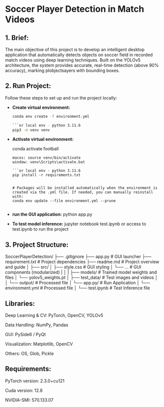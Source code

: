 # Soccer Player Detection in Match Videos

## 1. Brief:

The main objective of this project is to develop an intelligent desktop application that automatically detects objects on soccer field in recorded match videos using deep learning techniques. Built on the YOLOv5 architecture, the system provides accurate, real-time detection (above 90% accuracy), marking plobjectsayers with bounding boxes. 

## 2. Run Project:

Follow these steps to set up and run the project locally:

- **Create virtual environment:**
 
  ```bash conda
  conda env create -f environment.yml

  ```or local env - python 3.11.6
  pip3 -m venv venv

- **Activate virtual environment:**

  conda activate football

  ```or local env - python 3.11.6
  macos: source venv/bin/activate
  window: venv\Scripts\activate.bat

  ```or local env - python 3.11.6
  pip install -r requirements.txt


  # Packages will be installed automatically when the environment is created via the .yml file. If needed, you can manually reinstall with:
  conda env update --file environment.yml --prune


- **run the GUI application:**
  python app.py

- **To test model inference:**
  jupyter notebook test.ipynb
  or access to test.ipynb to run the project

## 3. Project Structure:

SoccerPlayerDetection/
├── .gitignore
├── app.py # GUI launcher
├── requirement.txt # Project dependencies
├── readme.md # Project overview and guide
│
├── src/
│ ├── style.css # GUI styling
│ └── ... # GUI components (modularized)
| │
| ├── models/ # Trained model weights and files
│ └── yolov5_weights.pt
│
├── test_data/ # Test images and videos
│
│
└── output/ # Processed file
│
└── app.py/ # Run Application
│
└── environment.yml  # Processed file
│
└── test.ipynb  # Test Inference file

## Libraries:

Deep Learning & CV: PyTorch, OpenCV, YOLOv5

Data Handling: NumPy, Pandas

GUI: PySide6 / PyQt

Visualization: Matplotlib, OpenCV

Others: OS, Glob, Pickle

## Requirements:

PyTorch version: 2.3.0+cu121

Cuda version: 12.8

NVIDIA-SMI: 570.133.07
